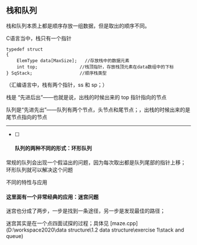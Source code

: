 ## 栈和队列

栈和队列本质上都是顺序存放一组数据，但是取出的顺序不同。

C语言当中，栈只有一个指针

```
typedef struct
{
	ElemType data[MaxSize];	  //存放栈中的数据元素
	int top;				//栈顶指针，存放栈顶元素在data数组中的下标
} SqStack;					//顺序栈类型
```

（汇编语言中，栈有两个指针，ss 和 sp；）

栈是 “先进后出”——也就是说，出栈的时候出来的 top 指针指向的节点

队列是“先进先出”——队列有两个节点，头节点和尾节点；，出栈的时候出来的是尾节点指向的节点

------

- [ ] #### 队列的两种不同的形式：环形队列

常规的队列会出现一个假溢出的问题，因为每次取出都是队列尾部的指针上移；
环形队列就可以解决这个问题

不同的特性与应用



#### **这里面有一个非常经典的应用：迷宫问题**

迷宫也分成了两步，一步是找到一条途径，另一步是发现最佳的路径；

迷宫其实是在一个点四面试探的过程；具体见 [maze.cpp](D:\workspace2020\data structure\1.2 data structure\exercise 1\stack and queue)